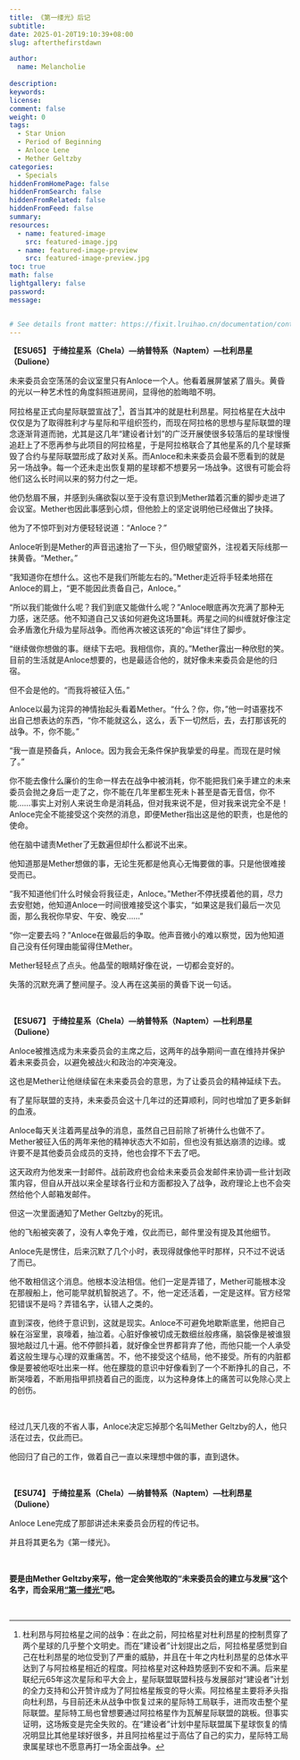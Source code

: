 ```yaml
---
title: 《第一缕光》后记
subtitle:
date: 2025-01-20T19:10:39+08:00
slug: afterthefirstdawn

author:
  name: Melancholie
  
description:
keywords:
license:
comment: false
weight: 0
tags:
  - Star Union
  - Period of Beginning
  - Anloce Lene
  - Mether Geltzby
categories:
  - Specials
hiddenFromHomePage: false
hiddenFromSearch: false
hiddenFromRelated: false
hiddenFromFeed: false
summary:
resources:
  - name: featured-image
    src: featured-image.jpg
  - name: featured-image-preview
    src: featured-image-preview.jpg
toc: true
math: false
lightgallery: false
password:
message:


# See details front matter: https://fixit.lruihao.cn/documentation/content-management/introduction/#front-matter
---
```


<!--more-->


**【ESU65】 于绮拉星系（Chela）—纳普特系（Naptem）—杜利昂星（Dulione）**

未来委员会空荡荡的会议室里只有Anloce一个人。他看着展屏皱紧了眉头。黄昏的光以一种艺术性的角度斜照进房间，显得他的脸晦暗不明。

阿拉格星正式向星际联盟宣战了[^宣战了]，首当其冲的就是杜利昂星。阿拉格星在大战中仅仅是为了取得胜利才与星际和平组织签约，而现在阿拉格的思想与星际联盟的理念逐渐背道而驰，尤其是这几年“建设者计划”的广泛开展使很多较落后的星球慢慢追赶上了不愿再参与此项目的阿拉格星，于是阿拉格联合了其他星系的几个星球撕毁了合约与星际联盟形成了敌对关系。而Anloce和未来委员会最不愿看到的就是另一场战争。每一个还未走出恢复期的星球都不想要另一场战争。这很有可能会将他们这么长时间以来的努力付之一炬。

他仍愁眉不展，并感到头痛欲裂以至于没有意识到Mether踏着沉重的脚步走进了会议室。Mether也因此事感到心烦，但他脸上的坚定说明他已经做出了抉择。

他为了不惊吓到对方便轻轻说道：“Anloce？”

Anloce听到是Mether的声音迅速抬了一下头，但仍眼望窗外，注视着天际线那一抹黄昏。“Mether。”

“我知道你在想什么。这也不是我们所能左右的。”Mether走近将手轻柔地搭在Anloce的肩上，“更不能因此责备自己，Anloce。”

“所以我们能做什么呢？我们到底又能做什么呢？”Anloce眼底再次充满了那种无力感，迷茫感。他不知道自己又该如何避免这场噩耗。两星之间的纠缠就好像注定会矛盾激化升级为星际战争。而他再次被这该死的“命运”绊住了脚步。

“继续做你想做的事。继续下去吧。我相信你，真的。”Mether露出一种欣慰的笑。目前的生活就是Anloce想要的，也是最适合他的，就好像未来委员会是他的归宿。

但不会是他的。“而我将被征入伍。”

Anloce以最为诧异的神情抬起头看着Mether。“什么？你，你，”他一时语塞找不出自己想表达的东西，“你不能就这么，这么，丢下一切然后，去，去打那该死的战争。不，你不能。”

“我一直是预备兵，Anloce。因为我会无条件保护我挚爱的母星。而现在是时候了。”

你不能去像什么廉价的生命一样去在战争中被消耗，你不能把我们亲手建立的未来委员会抛之身后一走了之，你不能在几年里都生死未卜甚至是杳无音信，你不能……事实上对别人来说生命是消耗品，但对我来说不是，但对我来说完全不是！Anloce完全不能接受这个突然的消息，即便Mether指出这是他的职责，也是他的使命。

他在脑中谴责Mether了无数遍但却什么都说不出来。

他知道那是Mether想做的事，无论生死都是他真心无悔要做的事。只是他很难接受而已。

“我不知道他们什么时候会将我征走，Anloce。”Mether不停抚摸着他的肩，尽力去安慰她，他知道Anloce一时间很难接受这个事实，“如果这是我们最后一次见面，那么我祝你早安、午安、晚安……”

“你一定要去吗？”Anloce在做最后的争取。他声音微小的难以察觉，因为他知道自己没有任何理由能留得住Mether。

Mether轻轻点了点头。他晶莹的眼睛好像在说，一切都会变好的。

失落的沉默充满了整间屋子。没人再在这美丽的黄昏下说一句话。

<br/>

**【ESU67】 于绮拉星系（Chela）—纳普特系（Naptem）—杜利昂星（Dulione）**

Anloce被推选成为未来委员会的主席之后，这两年的战争期间一直在维持并保护着未来委员会，以避免被战火和政治的冲突淹没。

这也是Mether让他继续留在未来委员会的意思，为了让委员会的精神延续下去。

有了星际联盟的支持，未来委员会这十几年过的还算顺利，同时也增加了更多新鲜的血液。

Anloce每天关注着两星战争的消息，虽然自己目前除了祈祷什么也做不了。Mether被征入伍的两年来他的精神状态大不如前，但也没有抵达崩溃的边缘。或许要不是其他委员会成员的支持，他也会撑不下去了吧。

这天政府为他发来一封邮件。战前政府也会给未来委员会发邮件来协调一些计划政策内容，但自从开战以来全星球各行业和方面都投入了战争，政府理论上也不会突然给他个人邮箱发邮件。

但这一次里面通知了Mether Geltzby的死讯。

他的飞船被突袭了，没有人幸免于难，仅此而已，邮件里没有提及其他细节。

Anloce先是愣住，后来沉默了几个小时，表现得就像他平时那样，只不过不说话了而已。

他不敢相信这个消息。他根本没法相信。他们一定是弄错了，Mether可能根本没在那艘船上，他可能早就机智脱逃了。不，他一定还活着，一定是这样。官方经常犯错误不是吗？弄错名字，认错人之类的。

直到深夜，他终于意识到，这就是现实。Anloce不可避免地歇斯底里，他把自己躲在浴室里，哀嚎着，抽泣着。心脏好像被切成无数细丝般疼痛，脑袋像是被谁狠狠地敲过几十遍。他不停颤抖着，就好像全世界都背弃了他，而他只能一个人承受着这般生理与心理的双重痛苦。不，他不接受这个结局，他不接受。所有的内脏都像是要被他呕吐出来一样。他在朦胧的意识中好像看到了一个不断挣扎的自己，不断哭嚎着，不断用指甲抓挠着自己的面庞，以为这种身体上的痛苦可以免除心灵上的创伤。

<br/>

经过几天几夜的不省人事，Anloce决定忘掉那个名叫Mether Geltzby的人，他只活在过去，仅此而已。

他回归了自己的工作，做着自己一直以来理想中做的事，直到退休。

<br/>

**【ESU74】 于绮拉星系（Chela）—纳普特系（Naptem）—杜利昂星（Dulione）**

Anloce Lene完成了那部讲述未来委员会历程的传记书。

并且将其更名为《第一缕光》。

<br/>

**要是由Mether Geltzby来写，他一定会笑他取的“未来委员会的建立与发展”这个名字，而会采用<u>“第一缕光”</u>吧。**

<br/>

[^宣战了]:杜利昂与阿拉格星之间的战争：在此之前，阿拉格星对杜利昂星的控制贯穿了两个星球的几乎整个文明史。而在”建设者”计划提出之后，阿拉格星感觉到自己在杜利昂星的地位受到了严重的威胁，并且在十年之内杜利昂星的总体水平达到了与阿拉格星相近的程度。阿拉格星对这种趋势感到不安和不满。后来星联纪元65年这次星际和平大会上，星际联盟联盟科技与发展部对“建设者”计划的全力支持和公开赞许成为了阿拉格星叛变的导火索。阿拉格星主要将矛头指向杜利昂，与目前还未从战争中恢复过来的星际特工局联手，进而攻击整个星际联盟。星际特工局也曾想要通过阿拉格星作为瓦解星际联盟的跳板。但事实证明，这场叛变是完全失败的。在“建设者”计划中星际联盟属下星球恢复的情况明显比其他星球好很多，并且阿拉格星过于高估了自己的实力，星际特工局隶属星球也不愿意再打一场全面战争。
